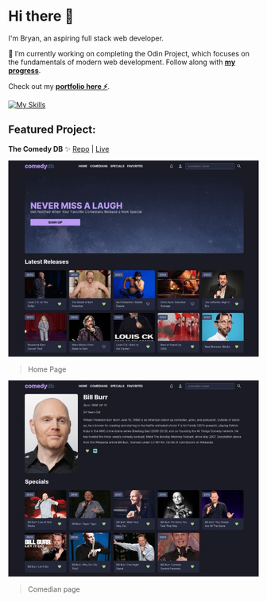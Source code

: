 # Hi there 👋

I'm Bryan, an aspiring full stack web developer.

🔭 I’m currently working on completing the Odin Project, which focuses on the fundamentals of modern web development. Follow along with [**my progress**](https://github.com/bmilcs/op).

Check out my **[portfolio here ⚡](https://www.bmilcs.com)**.

[![My Skills](https://skillicons.dev/icons?i=react,html,css,sass,nodejs,webpack,firebase,figma,jest&perline=12)](https://skillicons.dev)

## Featured Project:

**The Comedy DB** ✨ [Repo](https://github.com/bmilcs/odin-javascript-final-project) | [Live](https://comedy.bmilcs.com)

![comedy db](./comedy/home-page.jpg)

> Home Page

![comedy db](./comedy/comedian-page.jpg)

> Comedian page

<!--
**bmilcs/bmilcs** is a ✨ _special_ ✨ repository because its `README.md` (this file) appears on your GitHub profile.

Here are some ideas to get you started:

- 👯 I’m looking to collaborate on ...
- 🤔 I’m looking for help with ...
- 💬 Ask me about ...
- 📫 How to reach me: ...
- 😄 Pronouns: ...
- ⚡ Fun fact: ...
-->
